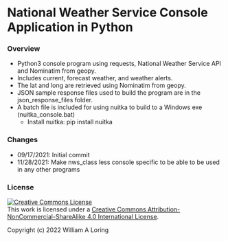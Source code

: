 # National Weather Service Console Application in Python

### Overview
- Python3 console program using requests, National Weather Service API and Nominatim from geopy.
- Includes current, forecast weather, and weather alerts.
- The lat and long are retrieved using Nominatim from geopy.
- JSON sample response files used to build the program are in the json_response_files folder.
- A batch file is included for using nuitka to build to a Windows exe (nuitka_console.bat)
    * Install nuitka: pip install nuitka

### Changes
- 09/17/2021: Initial commit
- 11/28/2021: Make nws_class less console specific to be able to be used in any other programs

### License
<a rel="license" href="http://creativecommons.org/licenses/by-nc-sa/4.0/"><img alt="Creative Commons License" style="border-width:0" src="https://i.creativecommons.org/l/by-nc-sa/4.0/88x31.png" /></a><br />This work is licensed under a <a rel="license" href="http://creativecommons.org/licenses/by-nc-sa/4.0/">Creative Commons Attribution-NonCommercial-ShareAlike 4.0 International License</a>.

Copyright (c) 2022 William A Loring

